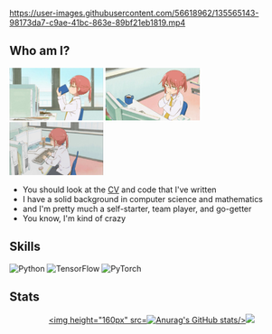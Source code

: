 https://user-images.githubusercontent.com/56618962/135565143-98173da7-c9ae-41bc-863e-89bf21eb1819.mp4



## Who am I?
<!-- : [수습 연구원 제유나](https://jeiyoon.github.io/) -->

<img src = "./imgs/ko_coffeeing.jpg" width="33%"> <img src = "./imgs/ko_debugging.jpg" width="33%">  <img src = "./imgs/ko_working.jpg" width="33%"> 

- You should look at the [CV](https://jeiyoon.github.io/) and code that I've written
- I have a solid background in computer science and mathematics
- and I'm pretty much a self-starter, team player, and go-getter
- You know, I'm kind of crazy



## Skills

![Python](https://img.shields.io/badge/python-3670A0?style=for-the-badge&logo=python&logoColor=ffdd54) ![TensorFlow](https://img.shields.io/badge/TensorFlow-%23FF6F00.svg?style=for-the-badge&logo=TensorFlow&logoColor=white) ![PyTorch](https://img.shields.io/badge/PyTorch-%23EE4C2C.svg?style=for-the-badge&logo=PyTorch&logoColor=white) 


## Stats

<div align="center">      

<a href="https://jeiyoon.github.io/"><img height="160px" src=![Anurag's GitHub stats](https://github-readme-stats.vercel.app/api?username=jeiyoon&show_icons=true&theme=transparent)/><img height="160px" src="https://github-readme-streak-stats.herokuapp.com/?user=jeiyoon&theme=default&ring=7E6BC4&currStreakLabel=7E6BC4&fire=C79ECF" /></a>


<!-- <a href="https://jeiyoon.github.io/"><img height="160px" src="https://github-readme-stats.vercel.app/api?username=jeiyoon&show_icons=true&theme=radical&title_color=7E6BC4&bg_color=FFF5EA%border_color=7E6BC4&text_color=C79ECF&count_private=true&icon_color=4A266A" />wi*quL3fcV<img height="160px" src="https://github-readme-streak-stats.herokuapp.com/?user=jeiyoon&theme=default&ring=7E6BC4&currStreakLabel=7E6BC4&fire=C79ECF" /></a> -->
	
	
<!-- ![trophy](https://github-profile-trophy.vercel.app/?username=jeiyoon&column=7&margin-w=15&margin-h=15) -->
	
<!-- [![Linkedin Badge](https://img.shields.io/badge/-LinkedIn-blue?style=flat-square&logo=Linkedin&logoColor=white&link=https://www.linkedin.com/in/seong-yun-byeon-8183a8113/)](https://www.linkedin.com/in/seong-yun-byeon-8183a8113/)
	
[![Youtube Badge](https://img.shields.io/badge/Youtube-ff0000?style=flat-square&logo=youtube&link=https://www.youtube.com/c/kyleschool)](https://www.youtube.com/c/kyleschool)
	
[![Facebook Badge](https://img.shields.io/badge/facebook-1877f2?style=flat-square&logo=facebook&logoColor=white&link=https://www.facebook.com/zzsza)](https://www.facebook.com/zzsza)
	
[![Gmail Badge](https://img.shields.io/badge/Gmail-d14836?style=flat-square&logo=Gmail&logoColor=white&link=mailto:snugyun01@gmail.com)](mailto:snugyun01@gmail.com) -->
